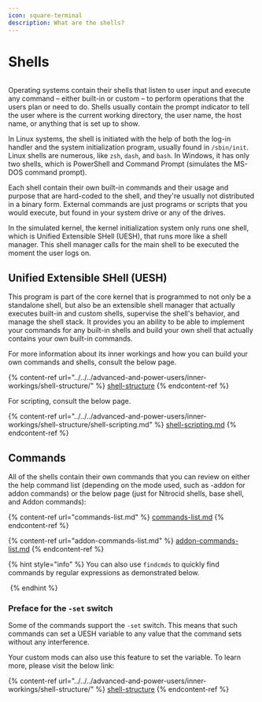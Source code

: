 ```yaml
---
icon: square-terminal
description: What are the shells?
---
```


# Shells

<figure><img src="https://github.com/Aptivi-Stable-Docs/nks-manual-0.1.0/blob/main/.gitbook/assets/002-shell.png" alt=""><figcaption></figcaption></figure>

Operating systems contain their shells that listen to user input and execute any command – either built-in or custom – to perform operations that the users plan or need to do. Shells usually contain the prompt indicator to tell the user where is the current working directory, the user name, the host name, or anything that is set up to show.

In Linux systems, the shell is initiated with the help of both the log-in handler and the system initialization program, usually found in `/sbin/init`. Linux shells are numerous, like `zsh`, `dash`, and `bash`. In Windows, it has only two shells, which is PowerShell and Command Prompt (simulates the MS-DOS command prompt).

Each shell contain their own built-in commands and their usage and purpose that are hard-coded to the shell, and they're usually not distributed in a binary form. External commands are just programs or scripts that you would execute, but found in your system drive or any of the drives.

In the simulated kernel, the kernel initialization system only runs one shell, which is Unified Extensible SHell (UESH), that runs more like a shell manager. This shell manager calls for the main shell to be executed the moment the user logs on.

## Unified Extensible SHell (UESH)

This program is part of the core kernel that is programmed to not only be a standalone shell, but also be an extensible shell manager that actually executes built-in and custom shells, supervise the shell's behavior, and manage the shell stack. It provides you an ability to be able to implement your commands for any built-in shells and build your own shell that actually contains your own built-in commands.

For more information about its inner workings and how you can build your own commands and shells, consult the below page.

{% content-ref url="../../../advanced-and-power-users/inner-workings/shell-structure/" %}
[shell-structure](../../../advanced-and-power-users/inner-workings/shell-structure/)
{% endcontent-ref %}

For scripting, consult the below page.

{% content-ref url="../../../advanced-and-power-users/inner-workings/shell-structure/shell-scripting.md" %}
[shell-scripting.md](../../../advanced-and-power-users/inner-workings/shell-structure/shell-scripting.md)
{% endcontent-ref %}

## Commands

All of the shells contain their own commands that you can review on either the help command list (depending on the mode used, such as -addon for addon commands) or the below page (just for Nitrocid shells, base shell, and Addon commands):

{% content-ref url="commands-list.md" %}
[commands-list.md](commands-list.md)
{% endcontent-ref %}

{% content-ref url="addon-commands-list.md" %}
[addon-commands-list.md](addon-commands-list.md)
{% endcontent-ref %}

{% hint style="info" %}
You can also use `findcmds` to quickly find commands by regular expressions as demonstrated below.

<img src="https://github.com/Aptivi-Stable-Docs/nks-manual-0.1.0/blob/main/.gitbook/assets/062-findcmds.png" alt="" data-size="original">
{% endhint %}

### Preface for the `-set` switch

Some of the commands support the `-set` switch. This means that such commands can set a UESH variable to any value that the command sets without any interference.

Your custom mods can also use this feature to set the variable. To learn more, please visit the below link:

{% content-ref url="../../../advanced-and-power-users/inner-workings/shell-structure/" %}
[shell-structure](../../../advanced-and-power-users/inner-workings/shell-structure/)
{% endcontent-ref %}
